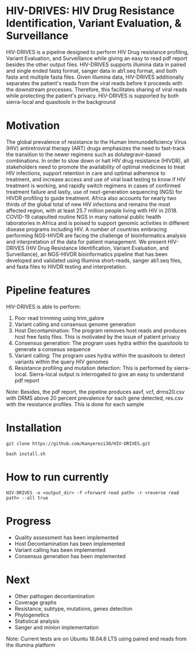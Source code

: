 # HIV-DRIVES: HIV Drug Resistance Identification, Variant Evaluation, & Surveillance

HIV-DRIVES is a pipeline designed to perform HIV Drug resistance profiling, Variant Evaluation, and Surveillance while giving an easy to read pdf report besides the other output files. HIV-DRIVES supports illumina data in paired and single ended fastq format, sanger data in ab1.seq format, and both fasta and multiple fasta files. Given illumina data, HIV-DRIVES additionally separates the patient's reads from the viral reads before it proceeds with the downstream processes. Therefore, this facilitates sharing of viral reads while protecting the patient's privacy. HIV-DRIVES is supported by both sierra-local and quasitools in the background

# Motivation

The global prevalence of resistance to the Human Immunodeficiency Virus (HIV) antiretroviral therapy (ART) drugs emphasizes the need to fast-track the transition to the newer regimens such as dolutegravir-based combinations. In order to slow down or halt HIV drug resistance (HIVDR), all stakeholders need to promote the availability of optimal medicines to treat HIV infections, support retention in care and optimal adherence to treatment, and increase access and use of viral load testing to know if HIV treatment is working, and rapidly switch regimens in cases of confirmed treatment failure and lastly, use of next-generation sequencing (NGS) for HIVDR profiling to guide treatment.  Africa also accounts for nearly two thirds of the global total of new HIV infections and remains the most affected region, with at least 25.7 million people living with HIV in 2018. COVID-19 catapulted routine NGS in many national public health laboratories in Africa and is poised to support genomic activities in different disease programs including HIV. A number of countries embracing performing NGS-HIVDR are facing the challenge of bioinformatics analysis and interpretation of the data for patient management. We present HIV-DRIVES (HIV Drug Resistance Identification, Variant Evaluation, and Surveillance), an NGS-HIVDR bioinformatics pipeline that has been developed and validated using Illumina short-reads, sanger ab1.seq files, and fasta files to HIVDR testing and interpretation.

# Pipeline features

HIV-DRIVES is able to perform:
1. Poor read trimming using trim_galore
2. Variant calling and consensus genome generation
3. Host Decontamination: The program removes host reads and produces host free fastq files. This is motivated by the issue of patient privacy
4. Consensus generation: The program uses hydra within the quasitools to generate a consesus sequence
5. Variant calling: The program uses hydra within the quasitools to detect variants within the query HIV genomes
6. Resistance profiling and mutation detection: This is performed by sierra-local. Sierra-local output is interrogated to give an easy to understand pdf report

Note: Besides, the pdf report, the pipeline produces aavf, vcf, drms20.csv with DRMS above 20 percent prevalence for each gene detected, res.csv with the resistance profiles. This is done for each sample
 
# Installation

```
git clone https://github.com/Kanyerezi30/HIV-DRIVES.git

bash install.sh
```

# How to run currently

```
HIV-DRIVES -o <output_dir> -f <forward read path> -r <reverse read path> --all true
```

# Progress

- Quality assessment has been implemented
- Host Decontamination has been implemented 
- Variant calling has been implemented
- Consensus generation has been implemented

# Next

- Other pathogen decontamination
- Coverage graphs
- Resistance, subtype, mutations, genes detection
- Phylogenetics
- Statistical analysis
- Sanger and minion implementation

Note: Current tests are on Ubuntu 18.04.6 LTS using paired end reads from the illumina platform
